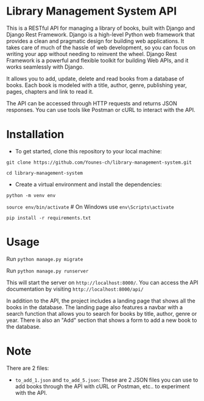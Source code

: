 # Library Management System API

This is a RESTful API for managing a library of books, built with Django and Django Rest Framework. Django is a high-level Python web framework that provides a clean and pragmatic design for building web applications. It takes care of much of the hassle of web development, so you can focus on writing your app without needing to reinvent the wheel. Django Rest Framework is a powerful and flexible toolkit for building Web APIs, and it works seamlessly with Django.

It allows you to add, update, delete and read books from a database of books. Each book is modeled with a title, author, genre, publishing year, pages, chapters and link to read it.

The API can be accessed through HTTP requests and returns JSON responses. You can use tools like Postman or cURL to interact with the API.

# Installation

* To get started, clone this repository to your local machine:

`git clone https://github.com/Younes-ch/library-management-system.git`

`cd library-management-system`

* Create a virtual environment and install the dependencies:

`python -m venv env`

`source env/bin/activate`  # On Windows use `env\Scripts\activate`

`pip install -r requirements.txt`

# Usage

Run `python manage.py migrate`

Run `python manage.py runserver`

This will start the server on `http://localhost:8000/`. You can access the API documentation by visiting `http://localhost:8000/api/`


In addition to the API, the project includes a landing page that shows all the books in the database. The landing page also features a navbar with a search function that allows you to search for books by title, author, genre or year. There is also an "Add" section that shows a form to add a new book to the database.

# Note

There are 2 files:
- `to_add_1.json` and `to_add_5.json`: These are 2 JSON files you can use to add books through the API with cURL or Postman, etc.. to experiment with the API.
